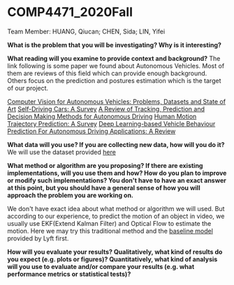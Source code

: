 # COMP4471_2020Fall

Team Member: HUANG, Qiucan; CHEN, Sida; LIN, Yifei

**What is the problem that you will be investigating? Why is it interesting?**

**What reading will you examine to provide context and background?**
The link following is some paper we found about Autonomous Vehicles. Most of them are reviews of this field which can provide enough background. Others focus on the prediction and postures estimation which is the target of our project.

[Computer Vision for Autonomous Vehicles: Problems, Datasets and State of Art](https://arxiv.org/pdf/1704.05519.pdf)
[Self-Driving Cars: A Survey](https://arxiv.org/pdf/1901.04407.pdf)
[A Review of Tracking, Prediction and Decision Making Methods for Autonomous Driving](https://arxiv.org/pdf/1909.07707.pdf)
[Human Motion Trajectory Prediction: A Survey](https://arxiv.org/pdf/1905.06113.pdf)
[Deep Learning-based Vehicle Behaviour Prediction For Autonomous Driving Applications: A Review](https://arxiv.org/pdf/1912.11676.pdf)

**What data will you use? If you are collecting new data, how will you do it?**
We will use the dataset provided [here](https://www.kaggle.com/c/lyft-motion-prediction-autonomous-vehicles/data)

**What method or algorithm are you proposing? If there are existing implementations, will you use them and how? How do you plan to improve or modify such implementations? You don't have to have an exact answer at this point, but you should have a general sense of how you will approach the problem you are working on.**

We don't have exact idea about what method or algorithm we will used.
But according to our experience, to predict the motion of an object in video, we usually use EKF(Extend Kalman Filter) and Optical Flow to estimate the motion. Here we may try this traditional method and the [baseline model](https://www.kaggle.com/pestipeti/pytorch-baseline-train) provided by Lyft first.

**How will you evaluate your results? Qualitatively, what kind of results do you expect (e.g. plots or figures)? Quantitatively, what kind of analysis will you use to evaluate and/or compare your results (e.g. what performance metrics or statistical tests)?**